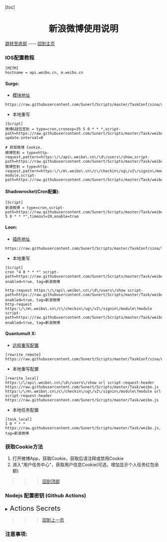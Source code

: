 
  [toc]  

 # <center> 新浪微博使用说明 </center>

 [跳转至底部](#注意事项)  ----  [回到主页](https://github.com/Sunert/Scripts)

### IOS配置教程
 ```
[MITM]
hostname = api.weibo.cn, m.weibo.cn
 ```
#### Surge:
* [模块地址](https://raw.githubusercontent.com/Sunert/Scripts/master/TaskConf/sina/surge.sgmodule)

 ```
https://raw.githubusercontent.com/Sunert/Scripts/master/TaskConf/sina/surge.sgmodule
 ```
 * 本地重写
 
 ```
[Script]
微博&钱包签到 = type=cron,cronexp=35 5 0 * * *,script-path=https://raw.githubusercontent.com/Sunert/Scripts/master/Task/weibo.js,script-update-interval=0

# 获取微博 Cookie.
微博签到 = type=http-request,pattern=https:\/\/api\.weibo\.cn\/\d\/users\/show,script-path=https://raw.githubusercontent.com/Sunert/Scripts/master/Task/weibo.js
微博签到 = type=http-request,pattern=https:\/\/m\.weibo\.cn\/c\/checkin\/ug\/v2\/signin\/module\?module,script-path=https://raw.githubusercontent.com/Sunert/Scripts/master/Task/weibo.js
```
#### Shadowrocket(Cron配置): 

```
[Script]
新浪微博 = type=cron,script-path=https://raw.githubusercontent.com/Sunert/Scripts/master/Task/weibo.js,cronexpr="35 5 0 * * *",timeout=20,enable=true
```
####  Loon:

* [插件地址](https://raw.githubusercontent.com/Sunert/Scripts/master/TaskConf/sina/loon.plugin)

 ```
https://raw.githubusercontent.com/Sunert/Scripts/master/TaskConf/sina/loon.plugin
 ```
* 本地重写
  
 ```
[Script]
cron "4 0 * * *" script-path=https://raw.githubusercontent.com/Sunert/Scripts/master/Task/weibo.js, enabled=true, tag=新浪微博

http-request https:\/\/api\.weibo\.cn\/\d\/users\/show script-path=https://raw.githubusercontent.com/Sunert/Scripts/master/Task/weibo.js, enabled=true, tag=新浪微博
http-request https:\/\/m\.weibo\.cn\/c\/checkin\/ug\/v2\/signin\/module\?module script-path=https://raw.githubusercontent.com/Sunert/Scripts/master/Task/weibo.js, enabled=true, tag=新浪微博
```
#### Quantumult X:
   * [远程重写配置](https://raw.githubusercontent.com/Sunert/Scripts/master/TaskConf/sina/qx_rewite.txt)
   
```
[rewrite_remote]
https://raw.githubusercontent.com/Sunert/Scripts/master/TaskConf/sina/qx_rewite.txt
```
   * 本地重写配置
   
```
[rewrite_local]
https:\/\/api\.weibo\.cn\/\d\/users\/show url script-request-header https://raw.githubusercontent.com/Sunert/Scripts/master/Task/weibo.js
https:\/\/m\.weibo\.cn\/c\/checkin\/ug\/v2\/signin\/module\?module url script-request-header https://raw.githubusercontent.com/Sunert/Scripts/master/Task/weibo.js
```
   * 本地任务配置
   
```
[task_local]
1 0 * * * https://raw.githubusercontent.com/Sunert/Scripts/master/Task/weibo.js, tag=新浪微博
```
###  获取Cookie方法
 1. 打开微博App，获取Cookie，获取后请注释或禁用Cookie
 2. 进入"用户任务中心"，获取用户信息Cookie(可选，增加显示个人任务红包余额)

 >>> [回到顶部](#IOS配置教程)

### Nodejs 配置密钥 (Github Actions)

<details>

  <summary>
    <span style="font-size:22">
       Actions Secrets 
    </span>
  </summary>  

| Name | 脚本相关YML | Value分割符 | 必须 / 可选 | 注意事项及样式(其中"xxx"代表任意字符) |
| :-------: | :------: | :-------: | ------ | ------- |
| WB_TOKEN | <span style="font-size:18; color:#0000ff">微博 </span> | #或换行 | 必须 | 请求地址: "https://api.weibo.cn/2/users/show"， <br>签到token: uid=xxx&gsid=xxx&s=xxx |

</details>

 >>> [回到上一页](..)
 
### 注意事项:






  
  
  
  
  
